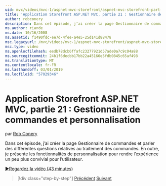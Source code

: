 ```yaml
---
uid: mvc/videos/mvc-1/aspnet-mvc-storefront/aspnet-mvc-storefront-part-21-order-manager-and-personalization
title: 'Application Storefront ASP.NET MVC, partie 21 : Gestionnaire de commandes et personnalisation | Microsoft Docs'
author: robconery
description: Dans cet épisode, j’ai créer la page Gestionnaire de commandes et parler des différentes questions relatives au traitement des commandes. En outre, je vais présenter les fonctionnalités de personnalisation...
ms.author: riande
ms.date: 10/16/2008
ms.assetid: f1490fdc-ee7d-4fee-a4e5-25d141d88478
msc.legacyurl: /mvc/videos/mvc-1/aspnet-mvc-storefront/aspnet-mvc-storefront-part-21-order-manager-and-personalization
msc.type: video
ms.openlocfilehash: eedb78dcb6ffafc23277921d57ade0a7c9c04a88
ms.sourcegitcommit: 24b1f6decbb17bb22a45166e5fdb0845c65af498
ms.translationtype: MT
ms.contentlocale: fr-FR
ms.lasthandoff: 03/01/2019
ms.locfileid: "57029346"
---
```

<a name="aspnet-mvc-storefront-part-21-order-manager-and-personalization"></a>Application Storefront ASP.NET MVC, partie 21 : Gestionnaire de commandes et personnalisation
====================
par [Rob Conery](https://github.com/robconery)

Dans cet épisode, j’ai créer la page Gestionnaire de commandes et parler des différentes questions relatives au traitement des commandes. En outre, je présente les fonctionnalités de personnalisation pour rendre l’expérience un peu plus convivial pour l’utilisateur.

[&#9654;Regardez la vidéo (43 minutes)](https://channel9.msdn.com/Blogs/ASP-NET-Site-Videos/aspnet-mvc-storefront-part-21-order-manager-and-personalization)

> [!div class="step-by-step"]
> [Précédent](aspnet-mvc-storefront-part-20-logging.md)
> [Suivant](aspnet-mvc-storefront-part-22-restructuring-rerouting-and-paypal.md)
